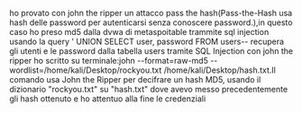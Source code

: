 ho provato con john the ripper un attacco pass the hash(Pass-the-Hash usa hash delle password per autenticarsi senza conoscere password.),in questo caso ho preso md5 dalla dvwa di metaspoitable trammite sql injection usando la query ' UNION SELECT user, password FROM users-- recupera gli utenti e le password dalla tabella users tramite SQL Injection
con john the ripper ho scritto su terminale:john --format=raw-md5 --wordlist=/home/kali/Desktop/rockyou.txt /home/kali/Desktop/hash.txt.Il comando usa John the Ripper per decifrare un hash MD5, usando il dizionario "rockyou.txt" su "hash.txt" dove avevo messo precedentemente gli hash ottenuto e ho attentuo alla fine le credenziali
